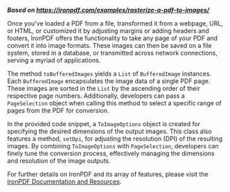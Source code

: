 ***Based on <https://ironpdf.com/examples/rasterize-a-pdf-to-images/>***

Once you've loaded a PDF from a file, transformed it from a webpage, URL, or HTML, or customized it by adjusting margins or adding headers and footers, IronPDF offers the functionality to take any page of your PDF and convert it into image formats. These images can then be saved on a file system, stored in a database, or transmitted across network connections, serving a myriad of applications.

The method `toBufferedImages` yields a `List` of `BufferedImage` instances. Each `BufferedImage` encapsulates the image data of a single PDF page. These images are sorted in the `List` by the ascending order of their respective page numbers. Additionally, developers can pass a `PageSelection` object when calling this method to select a specific range of pages from the PDF for conversion.

In the provided code snippet, a `ToImageOptions` object is created for specifying the desired dimensions of the output images. This class also features a method, `setDpi`, for adjusting the resolution (DPI) of the resulting images. By combining `ToImageOptions` with `PageSelection`, developers can finely tune the conversion process, effectively managing the dimensions and resolution of the image outputs.

For further details on IronPDF and its array of features, please visit the [IronPDF Documentation and Resources](https://ironpdf.com/).